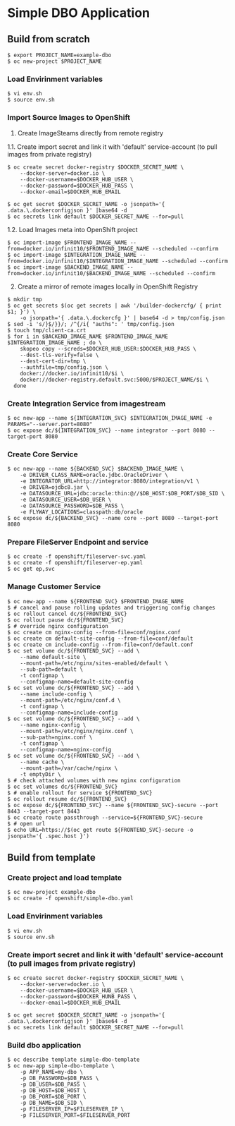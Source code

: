 # Simple DBO Application
## Build from scratch
```
$ export PROJECT_NAME=example-dbo
$ oc new-project $PROJECT_NAME
```
### Load Envirinment variables
```
$ vi env.sh
$ source env.sh
```

### Import Source Images to OpenShift

1. Create ImageSteams directly from remote registry

1.1. Create import secret and link it with 'default' service-account (to pull images from private registry)
```
$ oc create secret docker-registry $DOCKER_SECRET_NAME \
    --docker-server=docker.io \
    --docker-username=$DOCKER_HUB_USER \
    --docker-password=$DOCKER_HUB_PASS \
    --docker-email=$DOCKER_HUB_EMAIL

$ oc get secret $DOCKER_SECRET_NAME -o jsonpath='{ .data.\.dockerconfigjson }' |base64 -d
$ oc secrets link default $DOCKER_SECRET_NAME --for=pull
```
1.2. Load Images meta into OpenShift project
```
$ oc import-image $FRONTEND_IMAGE_NAME --from=docker.io/infinit10/$FRONTEND_IMAGE_NAME --scheduled --confirm
$ oc import-image $INTEGRATION_IMAGE_NAME --from=docker.io/infinit10/$INTEGRATION_IMAGE_NAME --scheduled --confirm
$ oc import-image $BACKEND_IMAGE_NAME --from=docker.io/infinit10/$BACKEND_IMAGE_NAME --scheduled --confirm
```

2. Create a mirror of remote images locally in OpenShift Registry
```
$ mkdir tmp
$ oc get secrets $(oc get secrets | awk '/builder-dockercfg/ { print $1; }') \
    -o jsonpath='{ .data.\.dockercfg }' | base64 -d > tmp/config.json
$ sed -i 's/}$/}}/; /^{/i{ "auths": ' tmp/config.json
$ touch tmp/client-ca.crt
$ for i in $BACKEND_IMAGE_NAME $FRONTEND_IMAGE_NAME $INTEGRATION_IMAGE_NAME ; do \
    skopeo copy --screds=$DOCKER_HUB_USER:$DOCKER_HUB_PASS \
	--dest-tls-verify=false \
	--dest-cert-dir=tmp \
	--authfile=tmp/config.json \
	docker://docker.io/infinit10/$i \
	docker://docker-registry.default.svc:5000/$PROJECT_NAME/$i \
  done
```

### Create Integration Service from imagestream
```
$ oc new-app --name ${INTEGRATION_SVC} $INTEGRATION_IMAGE_NAME -e PARAMS="--server.port=8080"
$ oc expose dc/${INTEGRATION_SVC} --name integrator --port 8080 --target-port 8080
```

### Create Core Service
```
$ oc new-app --name ${BACKEND_SVC} $BACKEND_IMAGE_NAME \
    -e DRIVER_CLASS_NAME=oracle.jdbc.OracleDriver \
    -e INTEGRATOR_URL=http://integrator:8080/integration/v1 \
    -e DRIVER=ojdbc8.jar \
    -e DATASOURCE_URL=jdbc:oracle:thin:@//$DB_HOST:$DB_PORT/$DB_SID \
    -e DATASOURCE_USER=$DB_USER \
    -e DATASOURCE_PASSWORD=$DB_PASS \
    -e FLYWAY_LOCATIONS=classpath:db/oracle
$ oc expose dc/${BACKEND_SVC} --name core --port 8080 --target-port 8080
```

### Prepare FileServer Endpoint and service
```
$ oc create -f openshift/fileserver-svc.yaml
$ oc create -f openshift/fileserver-ep.yaml
$ oc get ep,svc
```

### Manage Customer Service
```
$ oc new-app --name ${FRONTEND_SVC} $FRONTEND_IMAGE_NAME
$ # cancel and pause rolling updates and triggering config changes
$ oc rollout cancel dc/${FRONTEND_SVC}
$ oc rollout pause dc/${FRONTEND_SVC}
$ # override nginx configuration
$ oc create cm nginx-config --from-file=conf/nginx.conf
$ oc create cm default-site-config --from-file=conf/default
$ oc create cm include-config --from-file=conf/default.conf
$ oc set volume dc/${FRONTEND_SVC} --add \
    --name default-site \
    --mount-path=/etc/nginx/sites-enabled/default \
    --sub-path=default \
    -t configmap \
    --configmap-name=default-site-config
$ oc set volume dc/${FRONTEND_SVC} --add \
    --name include-config \
    --mount-path=/etc/nginx/conf.d \
    -t configmap \
    --configmap-name=include-config
$ oc set volume dc/${FRONTEND_SVC} --add \
    --name nginx-config \
    --mount-path=/etc/nginx/nginx.conf \
    --sub-path=nginx.conf \
    -t configmap \
    --configmap-name=nginx-config
$ oc set volume dc/${FRONTEND_SVC} --add \
    --name cache \
    --mount-path=/var/cache/nginx \
    -t emptyDir \
$ # check attached volumes with new nginx configuration
$ oc set volumes dc/${FRONTEND_SVC}
$ # enable rollout for service ${FRONTEND_SVC}
$ oc rollout resume dc/${FRONTEND_SVC}
$ oc expose dc/${FRONTEND_SVC} --name ${FRONTEND_SVC}-secure --port 8443 --target-port 8443
$ oc create route passthrough --service=${FRONTEND_SVC}-secure
$ # open url
$ echo URL=https://$(oc get route ${FRONTEND_SVC}-secure -o jsonpath='{ .spec.host }')
```
## Build from template
### Create project and load template
```
$ oc new-project example-dbo
$ oc create -f openshift/simple-dbo.yaml
```
### Load Envirinment variables
```
$ vi env.sh
$ source env.sh
```
### Create import secret and link it with 'default' service-account (to pull images from private registry)
```
$ oc create secret docker-registry $DOCKER_SECRET_NAME \
    --docker-server=docker.io \
    --docker-username=$DOCKER_HUB_USER \
    --docker-password=$DOCKER_HUNB_PASS \
    --docker-email=$DOCKER_HUB_EMAIL

$ oc get secret $DOCKER_SECRET_NAME -o jsonpath='{ .data.\.dockerconfigjson }' |base64 -d
$ oc secrets link default $DOCKER_SECRET_NAME --for=pull
```
### Build dbo application
```
$ oc describe template simple-dbo-template
$ oc new-app simple-dbo-template \
    -p APP_NAME=my-dbo \
    -p DB_PASSWORD=$DB_PASS \
    -p DB_USER=$DB_PASS \
    -p DB_HOST=$DB_HOST \
    -p DB_PORT=$DB_PORT \
    -p DB_NAME=$DB_SID \
    -p FILESERVER_IP=$FILESERVER_IP \
    -p FILESERVER_PORT=$FILESERVER_PORT
```
